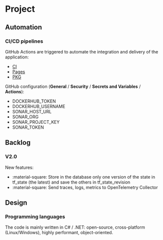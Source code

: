 # Project

## Automation

### CI/CD pipelines

GitHub Actions are triggered to automate the integration and delivery of the application:

- [CI](../.github/workflows/ci.yaml)
- [Pages](../.github/workflows/pages.yaml)
- [PKG](../.github/workflows/pkg.yaml)

GitHub configuration (**General** / **Security** / **Secrets and Variables** / **Actions**):

- DOCKERHUB_TOKEN
- DOCKERHUB_USERNAME
- SONAR_HOST_URL
- SONAR_ORG
- SONAR_PROJECT_KEY
- SONAR_TOKEN

## Backlog

### V2.0

New features:

- :material-square: Store in the database only one version of the state in tf_state (the latest) and save the others in tf_state_revision
- :material-square: Send traces, logs, metrics to OpenTelemetry Collector

## Design

### Programming languages

The code is mainly written in C# / .NET: open-source, cross-platform (Linux/Windows), highly performant, object-oriented.
